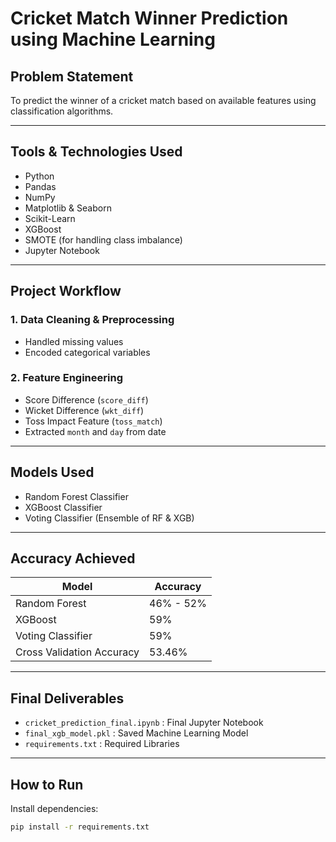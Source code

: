 # Cricket Match Winner Prediction using Machine Learning  

## Problem Statement  
To predict the winner of a cricket match based on available features using classification algorithms.

---

## Tools & Technologies Used  

- Python  
- Pandas  
- NumPy  
- Matplotlib & Seaborn  
- Scikit-Learn  
- XGBoost  
- SMOTE (for handling class imbalance)  
- Jupyter Notebook  

---

## Project Workflow  

### 1. Data Cleaning & Preprocessing  
- Handled missing values  
- Encoded categorical variables  

### 2. Feature Engineering  
- Score Difference (`score_diff`)  
- Wicket Difference (`wkt_diff`)  
- Toss Impact Feature (`toss_match`)  
- Extracted `month` and `day` from date  

---

## Models Used  

- Random Forest Classifier  
- XGBoost Classifier  
- Voting Classifier (Ensemble of RF & XGB)  

---

## Accuracy Achieved  

| Model | Accuracy |
|-------|----------|
| Random Forest | 46% - 52% |
| XGBoost | 59% |
| Voting Classifier | 59% |
| Cross Validation Accuracy | 53.46% |

---

## Final Deliverables  

- `cricket_prediction_final.ipynb` : Final Jupyter Notebook  
- `final_xgb_model.pkl` : Saved Machine Learning Model  
- `requirements.txt` : Required Libraries  

---

## How to Run  

Install dependencies:  
```bash
pip install -r requirements.txt
